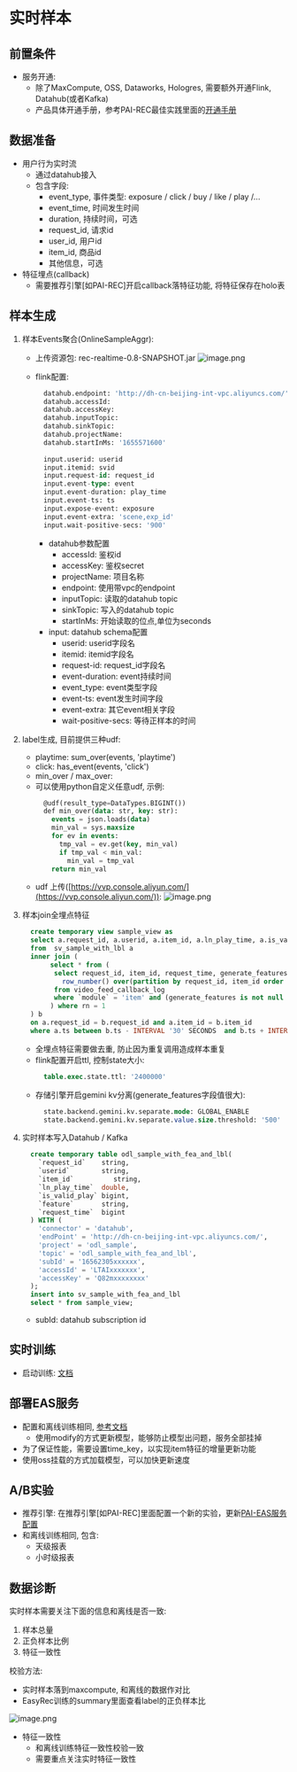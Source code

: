 # 实时样本

## 前置条件
- 服务开通: 
   - 除了MaxCompute, OSS, Dataworks, Hologres, 需要额外开通Flink, Datahub(或者Kafka) 
   - 产品具体开通手册，参考PAI-REC最佳实践里面的[开通手册](https://pairec.yuque.com/staff-nodpws/kwr84w/wz2og0)

## 数据准备
- 用户行为实时流
   - 通过datahub接入
   - 包含字段:
      - event_type, 事件类型: exposure / click / buy / like / play /...
      - event_time, 时间发生时间
      - duration, 持续时间，可选
      - request_id, 请求id
      - user_id, 用户id
      - item_id, 商品id
      - 其他信息，可选
- 特征埋点(callback)
   - 需要推荐引擎[如PAI-REC]开启callback落特征功能, 将特征保存在holo表

## 样本生成

1. 样本Events聚合(OnlineSampleAggr):
   - 上传资源包: rec-realtime-0.8-SNAPSHOT.jar
     ![image.png](../../images/odl_events_aggr.png)

   - flink配置:
     ```sql
       datahub.endpoint: 'http://dh-cn-beijing-int-vpc.aliyuncs.com/'
       datahub.accessId: 
       datahub.accessKey: 
       datahub.inputTopic: 
       datahub.sinkTopic: 
       datahub.projectName: 
       datahub.startInMs: '1655571600'
       
       input.userid: userid
       input.itemid: svid
       input.request-id: request_id
       input.event-type: event
       input.event-duration: play_time
       input.event-ts: ts
       input.expose-event: exposure
       input.event-extra: 'scene,exp_id'
       input.wait-positive-secs: '900'
     ```

      - datahub参数配置
         - accessId: 鉴权id
         - accessKey: 鉴权secret
         - projectName: 项目名称
         - endpoint: 使用带vpc的endpoint
         - inputTopic: 读取的datahub topic
         - sinkTopic: 写入的datahub topic
         - startInMs: 开始读取的位点,单位为seconds
      - input: datahub schema配置
         - userid: userid字段名
         - itemid: itemid字段名
         - request-id: request_id字段名
         - event-duration: event持续时间
         - event_type: event类型字段
         - event-ts: event发生时间字段
         - event-extra: 其它event相关字段
         - wait-positive-secs: 等待正样本的时间

2. label生成,  目前提供三种udf:
   - playtime: sum_over(events, 'playtime')
   - click:  has_event(events, 'click')
   - min_over / max_over: 
   - 可以使用python自定义任意udf, 示例: 
     ```sql
       @udf(result_type=DataTypes.BIGINT())
       def min_over(data: str, key: str):
         events = json.loads(data)
         min_val = sys.maxsize
         for ev in events:
           tmp_val = ev.get(key, min_val)
           if tmp_val < min_val:
             min_val = tmp_val
         return min_val
     ```
   - udf 上传([https://vvp.console.aliyun.com/](https://vvp.console.aliyun.com/)): 
        ![image.png](../../images/odl_label_gen.png)

3. 样本join全埋点特征
   ```sql
     create temporary view sample_view as
     select a.request_id, a.userid, a.item_id, a.ln_play_time, a.is_valid_play, feature, b.request_time
     from  sv_sample_with_lbl a
     inner join (
          select * from (
           select request_id, item_id, request_time, generate_features as feature, ts,
             row_number() over(partition by request_id, item_id order by proctime() asc) as rn
           from video_feed_callback_log
           where `module` = 'item' and (generate_features is not null and generate_features <> '')
          ) where rn = 1
     ) b
     on a.request_id = b.request_id and a.item_id = b.item_id
     where a.ts between b.ts - INTERVAL '30' SECONDS  and b.ts + INTERVAL '30' MINUTE;
   ```
   - 全埋点特征需要做去重, 防止因为重复调用造成样本重复
   - flink配置开启ttl, 控制state大小:
     ```sql
       table.exec.state.ttl: '2400000'
     ```
   - 存储引擎开启gemini kv分离(generate_features字段值很大):
     ```sql
       state.backend.gemini.kv.separate.mode: GLOBAL_ENABLE
       state.backend.gemini.kv.separate.value.size.threshold: '500'
     ```

4. 实时样本写入Datahub / Kafka
   ```sql
     create temporary table odl_sample_with_fea_and_lbl(
       `request_id`    string,
       `userid`        string,
       `item_id`          string,
       `ln_play_time`  double,
       `is_valid_play` bigint,
       `feature`       string,
       `request_time`  bigint
     ) WITH (
       'connector' = 'datahub',
       'endPoint' = 'http://dh-cn-beijing-int-vpc.aliyuncs.com/',
       'project' = 'odl_sample',
       'topic' = 'odl_sample_with_fea_and_lbl',
       'subId' = '16562305xxxxxx',
       'accessId' = 'LTAIxxxxxxx',
       'accessKey' = 'Q82mxxxxxxxx'
     );
     insert into sv_sample_with_fea_and_lbl
     select * from sample_view;
   ```
   - subId: datahub subscription id

## 实时训练
- 启动训练: [文档](../online_train.md)

## 部署EAS服务

- 配置和离线训练相同, [参考文档](./rtp_fg.md)
   - 使用modify的方式更新模型，能够防止模型出问题，服务全部挂掉
- 为了保证性能，需要设置time_key，以实现item特征的增量更新功能
- 使用oss挂载的方式加载模型，可以加快更新速度

## A/B实验
- 推荐引擎: 在推荐引擎[如PAI-REC]里面配置一个新的实验，更新[PAI-EAS服务配置](http://pai-vision-data-hz.oss-cn-zhangjiakou.aliyuncs.com/pairec/docs/pairec/html/config/algo.html)
- 和离线训练相同, 包含:
   - 天级报表
   - 小时级报表

## 数据诊断
实时样本需要关注下面的信息和离线是否一致:

1. 样本总量
1. 正负样本比例
1. 特征一致性

校验方法:

- 实时样本落到maxcompute, 和离线的数据作对比
- EasyRec训练的summary里面查看label的正负样本比

![image.png](../../images/odl_label_sum.png)

- 特征一致性
   - 和离线训练特征一致性校验一致
   - 需要重点关注实时特征一致性
